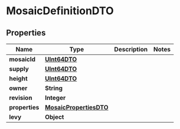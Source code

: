 
# MosaicDefinitionDTO

## Properties
Name | Type | Description | Notes
------------ | ------------- | ------------- | -------------
**mosaicId** | [**UInt64DTO**](UInt64DTO.md) |  | 
**supply** | [**UInt64DTO**](UInt64DTO.md) |  | 
**height** | [**UInt64DTO**](UInt64DTO.md) |  | 
**owner** | **String** |  | 
**revision** | **Integer** |  | 
**properties** | [**MosaicPropertiesDTO**](MosaicPropertiesDTO.md) |  | 
**levy** | **Object** |  | 



